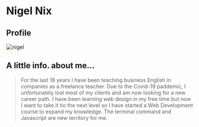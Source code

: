# Nigel Nix
## Profile

![nigel](https://user-images.githubusercontent.com/82499343/157449382-7ee16c06-d249-4771-a9fa-46b520024312.jpg)


## A little info. about me...

> For the last 18 years I have been teaching business English in companies as a freelance teacher. Due to the Covid-19 paddemic, I unfortunately lost most of my clients and am now looking for a new career path. I have been learning web design in my free time but now I want to take it tio the next level so I have started a Web Development course to expand my knowledge. The terminal command and Javascript are new territory for me. 
